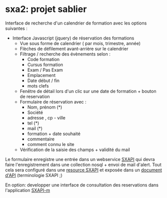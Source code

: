 sxa2: projet sablier
==================

Interface de recherche d'un calendrier de formation avec les options suivantes :
* Interface Javascript (jquery) de réservation des formations
  * Vue sous forme de calendrier ( par mois, trimestre, année)
  * Flèches  de défilement avant-arrière sur le calendrier
  * Filtrage / recherche des évènements selon :
     * Code formation
     * Cursus formation
     * Exam / Pas Exam
     * Emplacement
     * Date début / fin
     * mots clefs
  * Fenêtre de détail lors d'un clic sur une date de formation + bouton de reservation
  * Formulaire de réservation avec :
     * Nom, prénom (*)
     * Société
     * adresse , cp - ville
     * tel (*)
     * mail (*)
     * formation + date souhaité
     * commentaire
     * comment connu le site
  * Vérification de la saisie des champs + validité du mail

Le formulaire enregistre une entrée dans un webservice [SXAPI](https://github.com/startxfr/sxapi/wiki) qui devra faire l'enregistrement dans une collection nosql + envoi de mail d'alert. Tout cela sera configuré dans une  [resource SXAPI](https://github.com/startxfr/sxapi/wiki/Resources) et exposée dans un [document d'API](https://github.com/startxfr/sxapi/wiki/API-Document) (terminologie SXAPI ;)


En option: developper une interface de consultation des reservations dans l'application [SXAPI-m](https://github.com/startxfr/sxapi-m)
